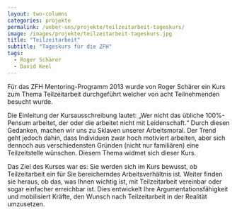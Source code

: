 ```yaml
---
layout: two-columns
categories: projekte
permalink: /ueber-uns/projekte/teilzeitarbeit-tageskurs/
image: /images/projekte/teilzeitarbeit-tageskurs.jpg
title: "Teilzeitarbeit"
subtitle: "Tageskurs für die ZFH"
tags:
  - Roger Schärer
  - David Keel
---
```


Für das ZFH Mentoring-Programm 2013 wurde von Roger Schärer ein Kurs zum Thema Teilzeitarbeit durchgeführt welcher von acht Teilnehmenden besucht wurde.

Die Einleitung der Kursausschreibung lautet:
„Wer nicht das übliche 100%-Pensum arbeitet, der oder die arbeitet nicht mit Leidenschaft.“ Durch diesen Gedanken, machen wir uns zu Sklaven unserer Arbeitsmoral. Der Trend geht jedoch dahin, dass Individuen zwar hoch motiviert arbeiten, aber sich dennoch aus verschiedensten Gründen (nicht nur familiären) eine Teilzeitstelle wünschen. Diesem Thema widmet sich dieser Kurs.

Das Ziel des Kurses war es:
Sie werden sich im Kurs bewusst, ob Teilzeitarbeit ein für Sie bereicherndes Arbeitsverhältnis ist. Weiter finden sie heraus, ob das, was Ihnen wichtig ist, mit Teilzeitarbeit vereinbar oder sogar einfacher erreichbar ist. Dies entwickelt Ihre Argumentationsfähigkeit und mobilisiert Kräfte, den Wunsch nach Teilzeitarbeit in der Realität umzusetzen.